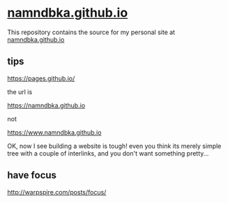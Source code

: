 [namndbka.github.io](https://namndbka.github.io)
==============

This repository contains the source for my personal site at [namndbka.github.io](https://namndbka.github.io)

## tips

https://pages.github.io/

the url is

https://namndbka.github.io

not

https://www.namndbka.github.io

OK, now I see building a website is tough! even you think its merely simple tree with a couple of interlinks, and you don't want something pretty...

## have focus

<http://warpspire.com/posts/focus/>
